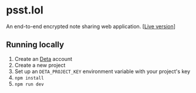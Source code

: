 # psst.lol

An end-to-end encrypted note sharing web application.
[[Live version](https://psst.lol)]

## Running locally

1. Create an [Deta](https://www.deta.sh/) account
2. Create a new project
3. Set up an `DETA_PROJECT_KEY` environment variable with your project's key
4. `npm install`
5. `npm run dev`
